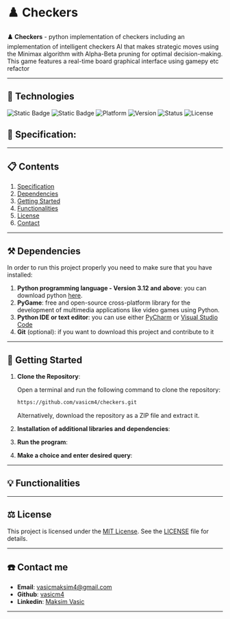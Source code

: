 # ♟️ Checkers
**♟️ Checkers** - python implementation of checkers including an implementation of intelligent checkers AI that makes strategic moves using the Minimax algorithm with Alpha-Beta pruning for optimal decision-making. This game features a real-time board graphical interface using gamepy etc refactor


***
## 🔧 Technologies
![Static Badge](https://img.shields.io/badge/python-3.12%2B-blue)
![Static Badge](https://img.shields.io/badge/library-pygame-green)
![Platform](https://img.shields.io/badge/Platform-Windows_|_Linux_|_MacOS-lightgrey?style=flat-square)
![Version](https://img.shields.io/badge/Version-1.0-brightgreen?style=flat-square)
![Status](https://img.shields.io/badge/Status-Active-brightgreen?style=flat-square)
![License](https://img.shields.io/badge/License-MIT-blue?style=flat-square)

<a name="specification"><a/>
## 📌 Specification:


***
## 📋 Contents
1. [Specification](#specification)
2. [Dependencies](#dependencies)
3. [Getting Started](#start)
4. [Functionalities](#functionalities)
4. [License](#license)
5. [Contact](#contact)

***
<a name="dependencies"><a/>
## ⚒️ Dependencies
In order to run this project properly you need to make sure that you have installed:
1. **Python programming language - Version 3.12 and above**: you can download python [here](https://www.python.org/downloads/).
2. **PyGame**: free and open-source cross-platform library for the development of multimedia applications like video games using Python.
4. **Python IDE or text editor**: you can use either [PyCharm](https://www.jetbrains.com/pycharm/) or [Visual Studio Code](https://code.visualstudio.com/)
5. **Git** (optional): if you want to download this project and contribute to it

***
<a name="start"><a/>
## 🚀 Getting Started

1. **Clone the Repository**:
   
    Open a terminal and run the following command to clone the repository:


   ```bash
   https://github.com/vasicm4/checkers.git
    ```
    Alternatively, download the repository as a ZIP file and extract it.

2. **Installation of additional libraries and dependencies**:


3. **Run the program**:

4. **Make a choice and enter desired query**:

    
***
<a name="functionalities"><a/>
## 💡 Functionalities
   
   
***
<a name="license"><a/>
## ⚖️ License
This project is licensed under the [MIT License](./LICENSE). See the [LICENSE](./LICENSE) file for details.

***
<a name="contact"><a/>
## ☎️ Contact me

 - **Email**: [vasicmaksim4@gmail.com](mailto:vasicmaksim4@gmail.com)
 - **Github**: [vasicm4](https://github.com/vasicm4)
 - **Linkedin**: [Maksim Vasic](https://rs.linkedin.com/in/maksim-vasi%C4%87-514b11327)
***
